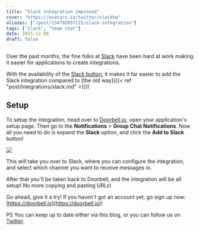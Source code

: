 ```yaml
---
title: "Slack integration improved"
cover: "https://avatars.io/twitter/slackhq"
aliases: ["/post/134792037115/slack-integration"]
tags: ["slack", "team chat"]
date: 2015-12-08
draft: false
---
```


Over the past months, the fine folks at [Slack](https://slack.com) have been hard at work making it easier for applications to create integrations.

With the availability of the [Slack button](https://api.slack.com/docs/slack-button), it makes it far easier to add the Slack integration compared to [the old way]({{< ref "post/integrations/slack.md" >}})!

<!--more-->

## Setup

To setup the integration, head over to [Doorbell.io](https://doorbell.io), open your application's setup page. Then go to the **Notifications** > **Group Chat Notifications**. Now all you need to do is expand the **Slack** option, and click the **Add to Slack** button!

![](/img/integrations/chat/slack/slack-button.png)

This will take you over to Slack, where you can configure the integration, and select which channel you want to receive messages in.

After that you'll be taken back to Doorbell, and the integration will be all setup! No more copying and pasting URLs!

Go ahead, give it a try! If you haven't got an account yet, go sign up now: [https://doorbell.io](https://doorbell.io)!

PS You can keep up to date either via this blog, or you can follow us on [Twitter](https://twitter.com/doorbell_io).
